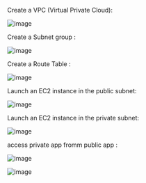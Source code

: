 Create a VPC (Virtual Private Cloud):




![image](https://github.com/Mostafayouni/ivolvetraining/assets/105316729/ad5a5186-9541-423a-aeb4-4021ce6415da)





Create a Subnet group :




![image](https://github.com/Mostafayouni/ivolvetraining/assets/105316729/15dd859d-c69f-422a-a29e-c5309262e8ea)




Create a Route Table :




![image](https://github.com/Mostafayouni/ivolvetraining/assets/105316729/2dae9f4a-01a5-4437-a5fa-1e5cd932e7b3)






 Launch an EC2 instance in the public subnet:



 

 ![image](https://github.com/Mostafayouni/ivolvetraining/assets/105316729/0e9ecb5c-e4b5-4769-bae9-142611e4b562)




 

 Launch an EC2 instance in the private subnet:




 

 ![image](https://github.com/Mostafayouni/ivolvetraining/assets/105316729/52e3a6c1-5697-4076-bd86-0ef22ffee545)


 

access private app fromm public app :





![image](https://github.com/Mostafayouni/ivolvetraining/assets/105316729/21adb614-75e7-46f0-86d2-c9137ba2b964)

![image](https://github.com/Mostafayouni/ivolvetraining/assets/105316729/375bbbdf-824c-49c3-997d-4dff585d4aa9)





